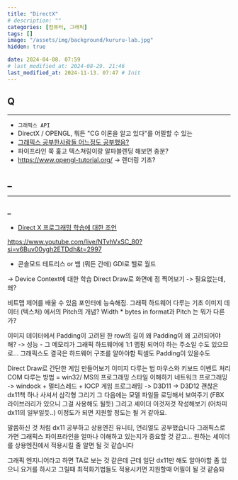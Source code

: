 ```yaml
---
title: "DirectX"
# description: ""
categories: [컴퓨터, 그래픽]
tags: []
image: "/assets/img/background/kururu-lab.jpg"
hidden: true

date: 2024-04-08. 07:59
# last_modified_at: 2024-08-29. 21:46
last_modified_at: 2024-11-13. 07:47 # Init
---
```


## Q

---

- `그래픽스 API`
- DirectX / OPENGL, 뭐든 "CG 이론을 알고 있다"를 어필할 수 있는
- [그래픽스 공부한사람들 어느정도 공부했음?](https://gall.dcinside.com/mgallery/board/view/?id=game_dev&no=89027)
- 파이프라인 쭉 훑고 텍스쳐링이랑 알파블렌딩 해보면 충분?
- <https://www.opengl-tutorial.org/> -> 렌더링 기초?

## _

---

### _

- [Direct X 프로그래밍 학습에 대한 조언](https://megayuchi.com/2019/04/18/direct-x-프로그래밍-학습에-대한-조언/)

<https://www.youtube.com/live/NTvhVxSC_80?si=v6Buv00ygh2ETDdh&t=2997>

- 콘솔모드 테트리스 or 뱀 (뭐든 간에)
GDI로 헬로 월드

-> Device Context에 대한 학습
Direct Draw로 화면에 점 찍어보기
-> 필요없는데, 왜?

비트맵 제어를 배울 수 있음
포인터에 능숙해짐.
그래픽 하드웨어 다루는 기초
이미지 데이터 (텍스처) 에서의 Pitch의 개념?
Width * bytes in format과 Pitch 는 뭐가 다른가?

이미지 데이터에서 Padding이 고려된 한 row의 길이
왜 Padding이 왜 고려되어야 해?
-> 성능 - 그 메모리가 그래픽 하드웨어에 1:1 맵핑 되어야 하는 주소일 수도 있으므로...
그래픽스도 결국은 하드웨어 구조를 알아야함
픽셀도 Padding이 있을수도

Direct Draw로 간단한 게임 만들어보기
이미지 다루는 법
마우스와 키보드 이벤트 처리
COM 다루는 방법 = win32/ MS의 프로그래밍 스타일 이해하기
네트워크 프로그래밍 -> windock + 멀티스레드 + IOCP
게임 프로그래밍 -> D3D11 -> D3D12
괜찮은 dx11책 하나 사셔서 삼각형 그리기
그 다음에는 모델 파일들 로딩해서 보여주기 (FBX 라이브러리가 있으니 그걸 사용해도 될듯)
그리고 셰이더 이것저것 작성해보기 (어차피 dx11의 일부일듯..)
이정도가 되면 지원할 정도는 될 거 같아요.

말씀하신 것 처럼 dx11 공부하고 상용엔진 유니티, 언리얼도 공부했습니다
그래픽스로 가면 그래픽스 파이프라인을 얼마나 이해하고 있는지가 중요할 것 같고… 원하는 셰이더를 상용엔진에서 적용시킬 줄 알면 될 것 같습니다

그래픽 엔지니어라고 하면 TA로 보는 것 같은데
근데 일단 dx11만 해도 알아야할 좀 있으니
요거를 하시고 그릴때 최적화기법들도 적용시키면 지원할때 어필이 될 것 같슴돠
